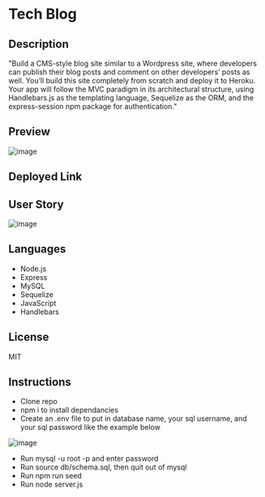 # Tech Blog

## Description
  "Build a CMS-style blog site similar to a Wordpress site, where developers can publish their blog posts and comment on other developers’ posts as well. You’ll build this site completely from scratch and deploy it to Heroku. Your app will follow the MVC paradigm in its architectural structure, using Handlebars.js as the templating language, Sequelize as the ORM, and the express-session npm package for authentication."
  
  ## Preview
  ![image](https://user-images.githubusercontent.com/92649046/153774672-4ce7008b-93c2-4abc-b82d-b3b75bfa9f2e.png)


## Deployed Link


## User Story
![image](https://user-images.githubusercontent.com/92649046/153774691-39336924-58dc-4774-9a7f-d204e43d609f.png)


## Languages
* Node.js
* Express
* MySQL
* Sequelize
* JavaScript
* Handlebars

## License
MIT

## Instructions
* Clone repo
* npm i to install dependancies
* Create an .env file to put in database name, your sql username, and your sql password like the example below

![image](https://user-images.githubusercontent.com/92649046/152701262-ccf048b0-32d8-4366-aab2-b98134164039.png)

* Run mysql -u root -p and enter password
* Run source db/schema.sql, then quit out of mysql
* Run npm run seed
* Run node server.js
